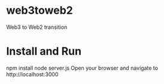 # web3toweb2
Web3 to Web2 transition

# Install and Run
npm install
node server.js
Open your browser and navigate to http://localhost:3000

